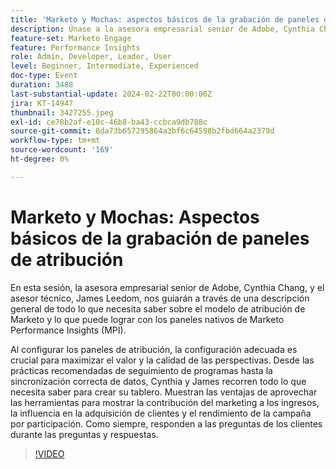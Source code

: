 ```yaml
---
title: 'Marketo y Mochas: aspectos básicos de la grabación de paneles de atribución'
description: Únase a la asesora empresarial senior de Adobe, Cynthia Chang, y al asesor técnico, James Leedom, para asistir a una sesión exhaustiva sobre cómo dominar el modelo de atribución y los paneles de perspectivas de rendimiento (MPI) de Marketo, que abarca la configuración, el seguimiento de programas, la sincronización de datos y el impacto del marketing en los ingresos y la adquisición de clientes.
feature-set: Marketo Engage
feature: Performance Insights
role: Admin, Developer, Leader, User
level: Beginner, Intermediate, Experienced
doc-type: Event
duration: 3488
last-substantial-update: 2024-02-22T00:00:00Z
jira: KT-14947
thumbnail: 3427255.jpeg
exl-id: ce78b2af-e10c-46b8-ba43-ccbca9db788c
source-git-commit: 8da73b657295864a3bf6c64598b2fbd664a2379d
workflow-type: tm+mt
source-wordcount: '169'
ht-degree: 0%

---
```


# Marketo y Mochas: Aspectos básicos de la grabación de paneles de atribución

En esta sesión, la asesora empresarial senior de Adobe, Cynthia Chang, y el asesor técnico, James Leedom, nos guiarán a través de una descripción general de todo lo que necesita saber sobre el modelo de atribución de Marketo y lo que puede lograr con los paneles nativos de Marketo Performance Insights (MPI).

Al configurar los paneles de atribución, la configuración adecuada es crucial para maximizar el valor y la calidad de las perspectivas. Desde las prácticas recomendadas de seguimiento de programas hasta la sincronización correcta de datos, Cynthia y James recorren todo lo que necesita saber para crear su tablero. Muestran las ventajas de aprovechar las herramientas para mostrar la contribución del marketing a los ingresos, la influencia en la adquisición de clientes y el rendimiento de la campaña por participación. Como siempre, responden a las preguntas de los clientes durante las preguntas y respuestas.

>[!VIDEO](https://video.tv.adobe.com/v/3427255/?learn=on)
